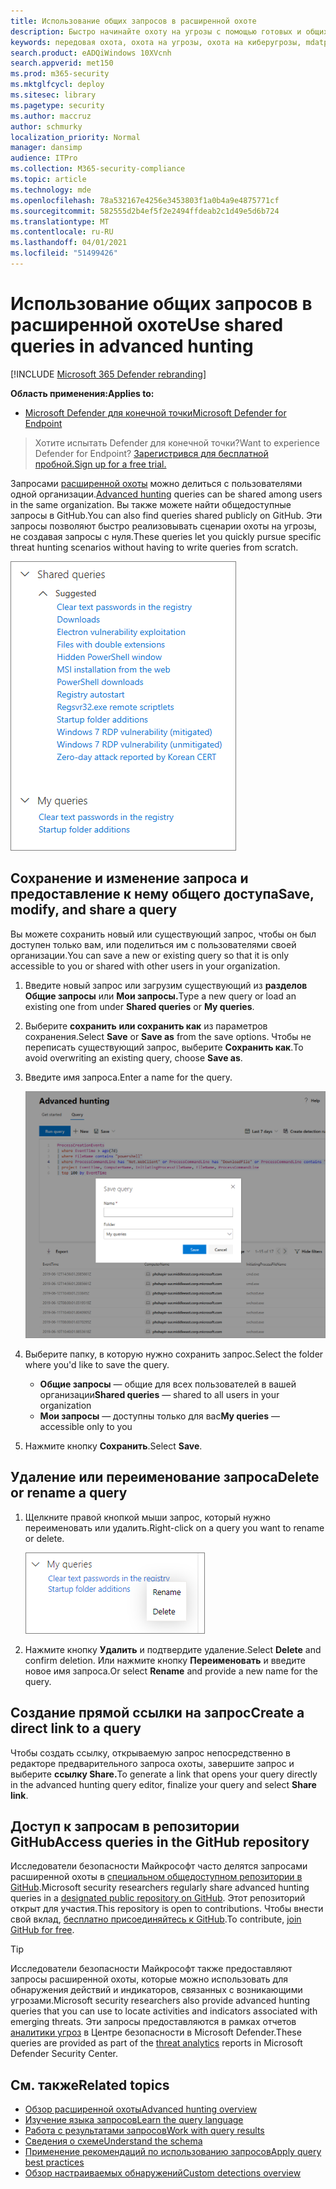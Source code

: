 ```yaml
---
title: Использование общих запросов в расширенной охоте
description: Быстро начинайте охоту на угрозы с помощью готовых и общих запросов. Делитесь своими запросами с людьми или со своей организацией.
keywords: передовая охота, охота на угрозы, охота на киберугрозы, mdatp, microsoft defender atp, поиск wdatp, запрос, телеметрия, пользовательские обнаружения, схема, kusto, github repo, мои запросы, общие запросы
search.product: eADQiWindows 10XVcnh
search.appverid: met150
ms.prod: m365-security
ms.mktglfcycl: deploy
ms.sitesec: library
ms.pagetype: security
ms.author: maccruz
author: schmurky
localization_priority: Normal
manager: dansimp
audience: ITPro
ms.collection: M365-security-compliance
ms.topic: article
ms.technology: mde
ms.openlocfilehash: 78a532167e4256e3453803f1a0b4a9e4875771cf
ms.sourcegitcommit: 582555d2b4ef5f2e2494ffdeab2c1d49e5d6b724
ms.translationtype: MT
ms.contentlocale: ru-RU
ms.lasthandoff: 04/01/2021
ms.locfileid: "51499426"
---
```

# <a name="use-shared-queries-in-advanced-hunting"></a><span data-ttu-id="3c9e7-105">Использование общих запросов в расширенной охоте</span><span class="sxs-lookup"><span data-stu-id="3c9e7-105">Use shared queries in advanced hunting</span></span>

[!INCLUDE [Microsoft 365 Defender rebranding](../../includes/microsoft-defender.md)]

<span data-ttu-id="3c9e7-106">**Область применения:**</span><span class="sxs-lookup"><span data-stu-id="3c9e7-106">**Applies to:**</span></span>
- [<span data-ttu-id="3c9e7-107">Microsoft Defender для конечной точки</span><span class="sxs-lookup"><span data-stu-id="3c9e7-107">Microsoft Defender for Endpoint</span></span>](https://go.microsoft.com/fwlink/p/?linkid=2154037)

><span data-ttu-id="3c9e7-108">Хотите испытать Defender для конечной точки?</span><span class="sxs-lookup"><span data-stu-id="3c9e7-108">Want to experience Defender for Endpoint?</span></span> [<span data-ttu-id="3c9e7-109">Зарегистрився для бесплатной пробной.</span><span class="sxs-lookup"><span data-stu-id="3c9e7-109">Sign up for a free trial.</span></span>](https://www.microsoft.com/microsoft-365/windows/microsoft-defender-atp?ocid=docs-wdatp-advancedhunting-abovefoldlink)

<span data-ttu-id="3c9e7-110">Запросами [расширенной охоты](advanced-hunting-overview.md) можно делиться с пользователями одной организации.</span><span class="sxs-lookup"><span data-stu-id="3c9e7-110">[Advanced hunting](advanced-hunting-overview.md) queries can be shared among users in the same organization.</span></span> <span data-ttu-id="3c9e7-111">Вы также можете найти общедоступные запросы в GitHub.</span><span class="sxs-lookup"><span data-stu-id="3c9e7-111">You can also find queries shared publicly on GitHub.</span></span> <span data-ttu-id="3c9e7-112">Эти запросы позволяют быстро реализовывать сценарии охоты на угрозы, не создавая запросы с нуля.</span><span class="sxs-lookup"><span data-stu-id="3c9e7-112">These queries let you quickly pursue specific threat hunting scenarios without having to write queries from scratch.</span></span>

![Изображение общих запросов](images/atp-advanced-hunting-shared-queries.png)

## <a name="save-modify-and-share-a-query"></a><span data-ttu-id="3c9e7-114">Сохранение и изменение запроса и предоставление к нему общего доступа</span><span class="sxs-lookup"><span data-stu-id="3c9e7-114">Save, modify, and share a query</span></span>
<span data-ttu-id="3c9e7-115">Вы можете сохранить новый или существующий запрос, чтобы он был доступен только вам, или поделиться им с пользователями своей организации.</span><span class="sxs-lookup"><span data-stu-id="3c9e7-115">You can save a new or existing query so that it is only accessible to you or shared with other users in your organization.</span></span>

1. <span data-ttu-id="3c9e7-116">Введите новый запрос или загрузим существующий из **разделов Общие запросы** или **Мои запросы.**</span><span class="sxs-lookup"><span data-stu-id="3c9e7-116">Type a new query or load an existing one from under **Shared queries** or **My queries**.</span></span>

2. <span data-ttu-id="3c9e7-117">Выберите **сохранить** **или сохранить как** из параметров сохранения.</span><span class="sxs-lookup"><span data-stu-id="3c9e7-117">Select **Save** or **Save as** from the save options.</span></span> <span data-ttu-id="3c9e7-118">Чтобы не переписать существующий запрос, выберите **Сохранить как**.</span><span class="sxs-lookup"><span data-stu-id="3c9e7-118">To avoid overwriting an existing query, choose **Save as**.</span></span>

3. <span data-ttu-id="3c9e7-119">Введите имя запроса.</span><span class="sxs-lookup"><span data-stu-id="3c9e7-119">Enter a name for the query.</span></span>

   ![Изображение сохранения запроса](images/advanced-hunting-save-query.png)

4. <span data-ttu-id="3c9e7-121">Выберите папку, в которую нужно сохранить запрос.</span><span class="sxs-lookup"><span data-stu-id="3c9e7-121">Select the folder where you'd like to save the query.</span></span>
    - <span data-ttu-id="3c9e7-122">**Общие запросы** — общие для всех пользователей в вашей организации</span><span class="sxs-lookup"><span data-stu-id="3c9e7-122">**Shared queries** — shared to all users in your organization</span></span>
    - <span data-ttu-id="3c9e7-123">**Мои запросы** — доступны только для вас</span><span class="sxs-lookup"><span data-stu-id="3c9e7-123">**My queries** — accessible only to you</span></span>
    
5. <span data-ttu-id="3c9e7-124">Нажмите кнопку **Сохранить**.</span><span class="sxs-lookup"><span data-stu-id="3c9e7-124">Select **Save**.</span></span>

## <a name="delete-or-rename-a-query"></a><span data-ttu-id="3c9e7-125">Удаление или переименование запроса</span><span class="sxs-lookup"><span data-stu-id="3c9e7-125">Delete or rename a query</span></span>
1. <span data-ttu-id="3c9e7-126">Щелкните правой кнопкой мыши запрос, который нужно переименовать или удалить.</span><span class="sxs-lookup"><span data-stu-id="3c9e7-126">Right-click on a query you want to rename or delete.</span></span>

    ![Изображение удаления запроса](images/atp_advanced_hunting_delete_rename.png)

2. <span data-ttu-id="3c9e7-128">Нажмите кнопку **Удалить** и подтвердите удаление.</span><span class="sxs-lookup"><span data-stu-id="3c9e7-128">Select **Delete** and confirm deletion.</span></span> <span data-ttu-id="3c9e7-129">Или нажмите кнопку **Переименовать** и введите новое имя запроса.</span><span class="sxs-lookup"><span data-stu-id="3c9e7-129">Or select **Rename** and provide a new name for the query.</span></span>

## <a name="create-a-direct-link-to-a-query"></a><span data-ttu-id="3c9e7-130">Создание прямой ссылки на запрос</span><span class="sxs-lookup"><span data-stu-id="3c9e7-130">Create a direct link to a query</span></span>
<span data-ttu-id="3c9e7-131">Чтобы создать ссылку, открываемую запрос непосредственно в редакторе предварительного запроса охоты, завершите запрос и выберите **ссылку Share.**</span><span class="sxs-lookup"><span data-stu-id="3c9e7-131">To generate a link that opens your query directly in the advanced hunting query editor, finalize your query and select **Share link**.</span></span>

## <a name="access-queries-in-the-github-repository"></a><span data-ttu-id="3c9e7-132">Доступ к запросам в репозитории GitHub</span><span class="sxs-lookup"><span data-stu-id="3c9e7-132">Access queries in the GitHub repository</span></span>  
<span data-ttu-id="3c9e7-133">Исследователи безопасности Майкрософт часто делятся запросами расширенной охоты в [специальном общедоступном репозитории в GitHub](https://github.com/Microsoft/WindowsDefenderATP-Hunting-Queries).</span><span class="sxs-lookup"><span data-stu-id="3c9e7-133">Microsoft security researchers regularly share advanced hunting queries in a [designated public repository on GitHub](https://github.com/Microsoft/WindowsDefenderATP-Hunting-Queries).</span></span> <span data-ttu-id="3c9e7-134">Этот репозиторий открыт для участия.</span><span class="sxs-lookup"><span data-stu-id="3c9e7-134">This repository is open to contributions.</span></span> <span data-ttu-id="3c9e7-135">Чтобы внести свой вклад, [бесплатно присоединяйтесь к GitHub](https://github.com/).</span><span class="sxs-lookup"><span data-stu-id="3c9e7-135">To contribute, [join GitHub for free](https://github.com/).</span></span> 

>[!TIP]
><span data-ttu-id="3c9e7-136">Исследователи безопасности Майкрософт также предоставляют запросы расширенной охоты, которые можно использовать для обнаружения действий и индикаторов, связанных с возникающими угрозами.</span><span class="sxs-lookup"><span data-stu-id="3c9e7-136">Microsoft security researchers also provide advanced hunting queries that you can use to locate activities and indicators associated with emerging threats.</span></span> <span data-ttu-id="3c9e7-137">Эти запросы предоставляются в рамках отчетов [аналитики угроз](threat-analytics.md) в Центре безопасности в Microsoft Defender.</span><span class="sxs-lookup"><span data-stu-id="3c9e7-137">These queries are provided as part of the [threat analytics](threat-analytics.md) reports in Microsoft Defender Security Center.</span></span>

## <a name="related-topics"></a><span data-ttu-id="3c9e7-138">См. также</span><span class="sxs-lookup"><span data-stu-id="3c9e7-138">Related topics</span></span>
- [<span data-ttu-id="3c9e7-139">Обзор расширенной охоты</span><span class="sxs-lookup"><span data-stu-id="3c9e7-139">Advanced hunting overview</span></span>](advanced-hunting-overview.md)
- [<span data-ttu-id="3c9e7-140">Изучение языка запросов</span><span class="sxs-lookup"><span data-stu-id="3c9e7-140">Learn the query language</span></span>](advanced-hunting-query-language.md)
- [<span data-ttu-id="3c9e7-141">Работа с результатами запросов</span><span class="sxs-lookup"><span data-stu-id="3c9e7-141">Work with query results</span></span>](advanced-hunting-query-results.md)
- [<span data-ttu-id="3c9e7-142">Сведения о схеме</span><span class="sxs-lookup"><span data-stu-id="3c9e7-142">Understand the schema</span></span>](advanced-hunting-schema-reference.md)
- [<span data-ttu-id="3c9e7-143">Применение рекомендаций по использованию запросов</span><span class="sxs-lookup"><span data-stu-id="3c9e7-143">Apply query best practices</span></span>](advanced-hunting-best-practices.md)
- [<span data-ttu-id="3c9e7-144">Обзор настраиваемых обнаружений</span><span class="sxs-lookup"><span data-stu-id="3c9e7-144">Custom detections overview</span></span>](overview-custom-detections.md)
